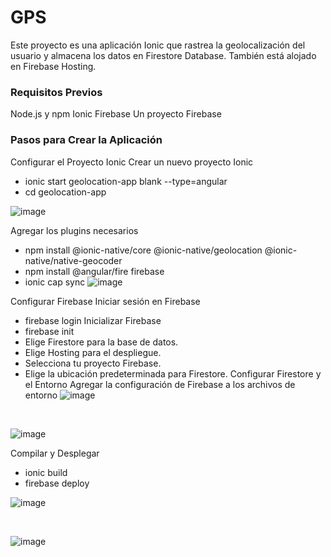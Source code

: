 # GPS
Este proyecto es una aplicación Ionic que rastrea la geolocalización del usuario y almacena los datos en Firestore Database. También está alojado en Firebase Hosting.

### Requisitos Previos
Node.js y npm
Ionic 
Firebase 
Un proyecto Firebase
### Pasos para Crear la Aplicación
Configurar el Proyecto Ionic
Crear un nuevo proyecto Ionic
* ionic start geolocation-app blank --type=angular
* cd geolocation-app

![image](https://github.com/Alejandro-Moreira/GPS/assets/117743484/29d982f0-da76-4acd-970e-6c1a9b2bfdc4)

Agregar los plugins necesarios
* npm install @ionic-native/core @ionic-native/geolocation @ionic-native/native-geocoder
* npm install @angular/fire firebase
* ionic cap sync
![image](https://github.com/Alejandro-Moreira/GPS/assets/117743484/4f628e09-b311-4078-b78d-2368e966cb5b)

Configurar Firebase
Iniciar sesión en Firebase 
* firebase login
Inicializar Firebase 
* firebase init
* Elige Firestore para la base de datos.
* Elige Hosting para el despliegue.
* Selecciona tu proyecto Firebase.
* Elige la ubicación predeterminada para Firestore.
Configurar Firestore y el Entorno
Agregar la configuración de Firebase a los archivos de entorno
![image](https://github.com/Alejandro-Moreira/GPS/assets/117743484/52a43abb-0ed5-43e9-8862-0db409648e24)

<br>

![image](https://github.com/Alejandro-Moreira/GPS/assets/117743484/eb051db6-df9d-4635-bf6c-806b4e72836e)

Compilar y Desplegar
* ionic build
* firebase deploy

![image](https://github.com/Alejandro-Moreira/GPS/assets/117743484/4fb2ece8-6881-4be7-be66-80e432a35c9b)

<br>

![image](https://github.com/Alejandro-Moreira/GPS/assets/117743484/38b16a6e-5b9b-463a-9f5b-d912a92676c3)
